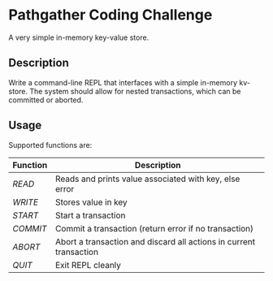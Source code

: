 # Pathgather Coding Challenge
A very simple in-memory key-value store.

## Description
Write a command-line REPL that interfaces with a simple in-memory kv-store.
The system should allow for nested transactions, which can be committed or
aborted.

## Usage
Supported functions are:

| Function                      | Description |
| --------                      | ----------- |
|  *READ* <key>                 | Reads and prints value associated with key, else error                |
|  *WRITE* <key> <value>        | Stores value in key                                                   |
|  *START*                      | Start a transaction                                                   |
|  *COMMIT*                     | Commit a transaction (return error if no transaction)                 |
|  *ABORT*                      | Abort a transaction and discard all actions in current transaction                |
|  *QUIT*                       | Exit REPL cleanly                                                     |
